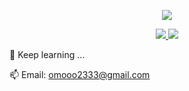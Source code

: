 <p align="center">
  <a href="https://github.com/Omooo">
    <img src="https://github-readme-stats.vercel.app/api?username=Omooo&count_private=true&show_icons=true&hide=contribs&include_all_commits=true&theme=vue" />
  </a>
</p>

<p align="center">
  <a href="https://github.com/Omooo/Android-Notes">
    <img src="https://img.shields.io/badge/🔥%20Android-Notes-brightness.svg"
  </a>  
  <a href="https://github.com/Omooo">
    <img src="https://komarev.com/ghpvc/?username=Omooo&color=brightgreen" />
  </a>  
</p>

 🌱 Keep learning ...


 📫 Email: omooo2333@gmail.com
